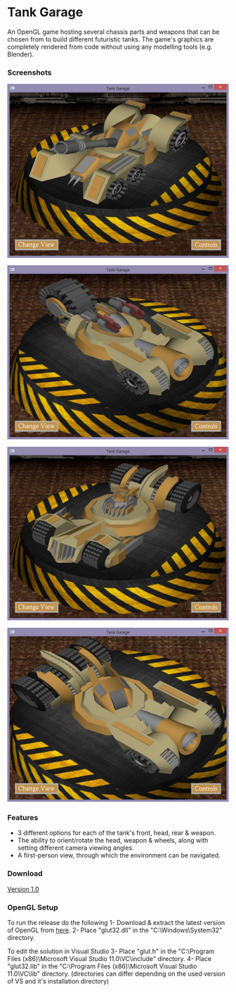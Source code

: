 # Tank Garage

An OpenGL game hosting several chassis parts and weapons that can be chosen from to build different futuristic tanks. The game's graphics are completely rendered from code without using any modelling tools (e.g. Blender).

### Screenshots

![screen1](/screenshots/screen1.jpg)

![screen2](/screenshots/screen2.jpg)

![screen3](/screenshots/screen3.jpg)

![screen4](/screenshots/screen4.jpg)

### Features

* 3 different options for each of the tank's front, head, rear & weapon. 
* The ability to orient/rotate the head, weapon & wheels, along with setting different camera viewing angles.
* A first-person view, through which the environment can be navigated. 

### Download

[Version 1.0](https://github.com/bishoybassem/tank-garage/releases/download/v1.0/Tank.Garage.zip)

### OpenGL Setup

To run the release do the following
1- Download & extract the latest version of OpenGL from [here](http://user.xmission.com/~nate/glut.html).
2- Place "glut32.dll" in the "C:\Windows\System32" directory.

To edit the solution in Visual Studio
3- Place "glut.h" in the "C:\Program Files (x86)\Microsoft Visual Studio 11.0\VC\include" directory.
4- Place "glut32.lib" in the "C:\Program Files (x86)\Microsoft Visual Studio 11.0\VC\lib" directory.
(directories can differ depending on the used version of VS and it's installation directory)